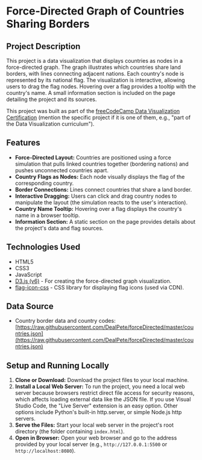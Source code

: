 # Force-Directed Graph of Countries Sharing Borders

## Project Description

This project is a data visualization that displays countries as nodes in a force-directed graph. The graph illustrates which countries share land borders, with lines connecting adjacent nations. Each country's node is represented by its national flag. The visualization is interactive, allowing users to drag the flag nodes. Hovering over a flag provides a tooltip with the country's name. A small information section is included on the page detailing the project and its sources.

This project was built as part of the [freeCodeCamp Data Visualization Certification](https://www.freecodecamp.org/learn/data-visualization/) (mention the specific project if it is one of them, e.g., "part of the Data Visualization curriculum").

## Features

* **Force-Directed Layout:** Countries are positioned using a force simulation that pulls linked countries together (bordering nations) and pushes unconnected countries apart.
* **Country Flags as Nodes:** Each node visually displays the flag of the corresponding country.
* **Border Connections:** Lines connect countries that share a land border.
* **Interactive Dragging:** Users can click and drag country nodes to manipulate the layout (the simulation reacts to the user's interaction).
* **Country Name Tooltip:** Hovering over a flag displays the country's name in a browser tooltip.
* **Information Section:** A static section on the page provides details about the project's data and flag sources.

## Technologies Used

* HTML5
* CSS3
* JavaScript
* [D3.js (v6)](https://d3js.org/) - For creating the force-directed graph visualization.
* [flag-icon-css](https://github.com/lipis/flag-icons) - CSS library for displaying flag icons (used via CDN).

## Data Source

* Country border data and country codes: [https://raw.githubusercontent.com/DealPete/forceDirected/master/countries.json](https://raw.githubusercontent.com/DealPete/forceDirected/master/countries.json)

## Setup and Running Locally

1.  **Clone or Download:** Download the project files to your local machine.
2.  **Install a Local Web Server:** To run the project, you need a local web server because browsers restrict direct file access for security reasons, which affects loading external data like the JSON file. If you use Visual Studio Code, the "Live Server" extension is an easy option. Other options include Python's built-in http.server, or simple Node.js http servers.
3.  **Serve the Files:** Start your local web server in the project's root directory (the folder containing `index.html`).
4.  **Open in Browser:** Open your web browser and go to the address provided by your local server (e.g., `http://127.0.0.1:5500` or `http://localhost:8080`).

